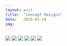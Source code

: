 ```yaml
---
layout: post
title:  "Concept Designs"
date:   2020-05-10
img:
---
```

<img src="{{site.baseurl}}/assets/img/DesignImages/DroneConcept1.JPG">
<img src="{{site.baseurl}}/assets/img/DesignImages/Drone2.JPG">
<img src="{{site.baseurl}}/assets/img/DesignImages/Drone2.1.JPG">
<img src="{{site.baseurl}}/assets/img/DesignImages/Drone2.2.JPG">
<img src="{{site.baseurl}}/assets/img/DesignImages/Drone2.3.JPG">
<img src="{{site.baseurl}}/assets/img/DesignImages/Drone2.4.JPG">
